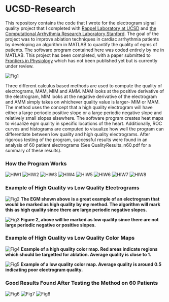 # UCSD-Research
This repository contains the code that I wrote for the electrogram signal quality project that I completed with [Rappel Laboratory at UCSD](https://rappel.ucsd.edu/) and [the Computational Arrhythmia Research Laboratory Stanford](http://web.stanford.edu/group/narayanlab/cgi-bin/wordpress/#:~:text=Welcome%20to%20the%20Computational%20Arrhythmia,clarify%20mechanisms%20and%20improve%20therapy.). The goal of the project was to improve ablation techniques in cardiac arrhythmia patients by developing an algorithm in MATLAB to quantify the quality of egms of patients. The software program contained here was coded entirely by me in MATLAB. This project has been completed, with a paper submitted to [Frontiers in Physiology](https://www.frontiersin.org/journals/physiology) which has not been published yet but is currently under review.

![Fig1](UCSD_Github_Images/Fig1.png)

Three different calculus based methods are used to compute the quality of electrograms, MAM, MIM and AMM. MAM looks at the positive derivative of the electrogram, MIM looks at the negative derivative of the electrogram and AMM simply takes on whichever quality value is larger- MIM or MAM. The method uses the concept that a high quality electrogram will have either a large periodic positive slope or a large periodic negative slope and relatively small slopes elsewhere. The software program creates heat maps to visualize egm quality in specific locations of the heart. Additionally, ROC curves and histograms are computed to visualize how well the program can differentiate between low quality and high quality electrograms. After rigorous testing of the program, successful results were found in an analysis of 60 patient electrograms (See QualityResults_n60.pdf for a summary of these results).

### How the Program Works
![HIW1](UCSD_Github_Images/HowItWorks1.png)
![HIW2](UCSD_Github_Images/HowItWorks2.png)
![HIW3](UCSD_Github_Images/HowItWorks3.png)
![HIW4](UCSD_Github_Images/HowItWorks4.png)
![HIW5](UCSD_Github_Images/HowItWorks5.png)
![HIW6](UCSD_Github_Images/HowItWorks6.png)
![HIW7](UCSD_Github_Images/HowItWorks7.png)
![HIW8](UCSD_Github_Images/HowItWorks8.png)

### Example of High Quality vs Low Quality Electrograms

![Fig2](UCSD_Github_Images/HighQualityEgmExample.png)
**The EGM shown above is a great example of an electrogram that would be marked as high quality by my method. The algorithm will mark this as high quality since there are large periodic negative slopes.**

![Fig3](UCSD_Github_Images/High_and_Low_Quality_Examples.png)
**Figure 2, above will be marked as low quality since there are not large periodic negative or positive slopes.**

### Example of High Quality vs Low Quality Color Maps

![Fig4](UCSD_Github_Images/HighQ_Colormap.jpeg)
**Example of a high quality color map. Red areas indicate regions which should be targetted for ablation. Average quality is close to 1.**

![Fig5](UCSD_Github_Images/LowQ_Colormap.jpeg)
**Example of a low quality color map. Average quality is around 0.5 indicating poor electrogram quality.**

### Good Results Found After Testing the Method on 60 Patients

![Fig6](UCSD_Github_Images/GoodResults_ROC.png)
![Fig7](UCSD_Github_Images/GoodResults_Metrics.png)
![Fig8](UCSD_Github_Images/GoodResults_Histogram.png)
